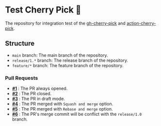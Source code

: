 # Test Cherry Pick 🍒

The repository for integration test of the [gh-cherry-pick](https://github.com/134130/gh-cherry-pick) and [action-cherry-pick](https://github.com/134130/action-cherry-pick).

## Structure

- `main` branch: The main branch of the repository.
- `release/1.*` branch: The release branch of the repository.
- `feature/*` branch: The feature branch of the repository.

### Pull Requests

- **[#1](https://github.com/134130/test-cherry-pick/pull/1)** : The PR always opened.
- **[#2](https://github.com/134130/test-cherry-pick/pull/2)** : The PR closed.
- **[#3](https://github.com/134130/test-cherry-pick/pull/3)** : The PR in draft mode.
- **[#4](https://github.com/134130/test-cherry-pick/pull/4)** : The PR merged with `Squash and merge` option.
- **[#5](https://github.com/134130/test-cherry-pick/pull/5)** : The PR merged with `Rebase and merge` option.
- **[#6](https://github.com/134130/test-cherry-pick/pull/6)** : The PR's merge commit will be conflict with the `release/1.0` branch.

